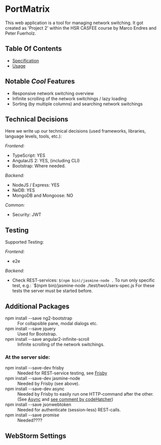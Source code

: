 # PortMatrix []()

This web application is a tool for managing network switching. It got created as 'Project 2' within the HSR CASFEE
course by Marco Endres and Peter Fuerholz.

## Table Of Contents
* [Specification](Specification.MD)
* [Usage](Usage.MD)


## Notable *Cool* Features

* Responsive network switching overview
* Infinite scrolling of the network switchings / lazy loading
* Sorting (by multiple columns) and searching network switchings


## Technical Decisions

Here we write up our technical decisions (used frameworks, libraries, language levels, tools, etc.):

_Frontend:_

* TypeScript: YES 
* AngularJS 2: YES, (including CLI)
* Bootstrap: Where needed.

_Backend:_

* NodeJS / Express: YES
* NeDB: YES
* MongoDB and Mongoose: NO

_Common:_

* Security: JWT


## Testing
Supported Testing:

_Frontend:_

* e2e  

_Backend:_

* Check REST-services:
  `$(npm bin)/jasmine-node .`
   To run only specific test, e.g.: `$(npm bin)/jasmine-node ./test/twoUsers-spec.js
   For these tests the server must be started before.



## Additional Packages
<dl>
  <dt>npm install --save ng2-bootstrap</dt>
  <dd>For collapsible pane, modal dialogs etc.</dd>
  <dt>npm install --save jquery</dt>
  <dd>Used for Bootstrap.</dd>
  <dt>npm install --save angular2-infinite-scroll</dt>
  <dd>Infinite scrolling of the network switchings.</dd>  
</dl>

### At the server side:
<dl>
  <dt>npm install --save-dev frisby</dt>
  <dd>Needed for REST-service testing, see <a href="http://frisbyjs.com">Frisby</a></dd> 
  <dt>npm install --save-dev jasmine-node</dt>
  <dd>Needed by Frisby (see above).</dd>
  <dt>npm install --save-dev async</dt>
  <dd>Needed by Frisby to easily run one HTTP-command after the other. (See 
  <a href="http://caolan.github.io/async/">Async</a> and
  <a href="https://github.com/vlucas/frisby/issues/64">see comment by codeHatcher</a>)</dd>
  <dt>npm install --save jsonwebtoken</dt>
  <dd>Needed for authenticate (session-less) REST-calls.</dd>   
  
  <dt>npm install --save promise</dt>
  <dd>Needed????</dd>   
  
</dl>



## WebStorm Settings
